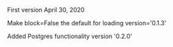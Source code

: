 First version April 30, 2020

Make block=False the default for loading
version='0.1.3'

Added Postgres functionality
version '0.2.0'
